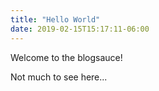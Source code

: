 ```yaml
---
title: "Hello World"
date: 2019-02-15T15:17:11-06:00
---
```


Welcome to the blogsauce!

Not much to see here...
